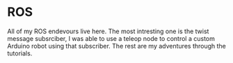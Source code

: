 # ROS
All of my ROS endevours live here.
The most intresting one is the twist message subsrciber, I was able to use a teleop node to control a custom Arduino robot using that subscriber.
The rest are my adventures through the tutorials.

